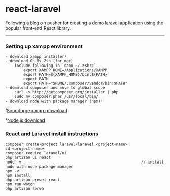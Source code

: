 # react-laravel

Following a blog on pusher for creating a demo laravel application using the popular front-end React library.

---
### Setting up xampp environment

    - download xampp installer¹
    - download Oh My Zsh (for mac)
        include following in `nano ~/.zshrc`
            export XAMPP_HOME=/Applications/XAMPP
            export PATH=${XAMPP_HOME}/bin:${PATH}
            export PATH
            export PATH="$HOME/.composer/vendor/bin:$PATH"
    - download composer and move to global scope
        curl -s http://getcomposer.org/installer | php
        sudo mv composer.phar /usr/local/bin/
    - download node with package manager (npm)²

¹[Sourcforge xampp download](https://sourceforge.net/projects/xampp/)

²[Node.js download](https://nodejs.org/en/download/)

### React and Laravel install instructions

    composer create-project laravel/laravel <project-name>
    cd <project-name>
    composer require laravel/ui
    php artisan ui react
    node -v                                                     // install node with node package manager
    npm -v
    npm install
    php artisan preset react
    npm run watch
    php artisan serve